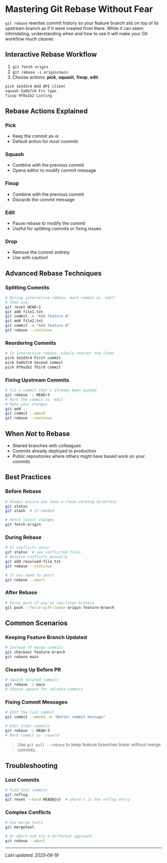 # Mastering Git Rebase Without Fear

`git rebase` rewrites commit history so your feature branch sits on top of its upstream branch as if it were created from there. While it can seem intimidating, understanding when and how to use it will make your Git workflow much cleaner.

## Interactive Rebase Workflow

1. `git fetch origin`
2. `git rebase -i origin/main`
3. Choose actions: **pick**, **squash**, **fixup**, **edit**.

```bash
pick 1e2d3c4 Add API client
squash 5a6b7c8 Fix typo
fixup 9f0a1b2 Linting
```

## Rebase Actions Explained

### Pick
- Keep the commit as-is
- Default action for most commits

### Squash
- Combine with the previous commit
- Opens editor to modify commit message

### Fixup
- Combine with the previous commit
- Discards the commit message

### Edit
- Pause rebase to modify the commit
- Useful for splitting commits or fixing issues

### Drop
- Remove the commit entirely
- Use with caution!

## Advanced Rebase Techniques

### Splitting Commits
```bash
# During interactive rebase, mark commit as 'edit'
# Then use:
git reset HEAD~1
git add file1.txt
git commit -m "Add feature A"
git add file2.txt
git commit -m "Add feature B"
git rebase --continue
```

### Reordering Commits
```bash
# In interactive rebase, simply reorder the lines
pick 1e2d3c4 First commit
pick 5a6b7c8 Second commit
pick 9f0a1b2 Third commit
```

### Fixing Upstream Commits
```bash
# Fix a commit that's already been pushed
git rebase -i HEAD~3
# Mark the commit as 'edit'
# Make your changes
git add .
git commit --amend
git rebase --continue
```

## When *Not* to Rebase

- Shared branches with colleagues
- Commits already deployed to production
- Public repositories where others might have based work on your commits

## Best Practices

### Before Rebase
```bash
# Always ensure you have a clean working directory
git status
git stash  # if needed

# Fetch latest changes
git fetch origin
```

### During Rebase
```bash
# If conflicts occur
git status  # see conflicted files
# Resolve conflicts manually
git add resolved-file.txt
git rebase --continue

# If you need to abort
git rebase --abort
```

### After Rebase
```bash
# Force push if you've rewritten history
git push --force-with-lease origin feature-branch
```

## Common Scenarios

### Keeping Feature Branch Updated
```bash
# Instead of merge commits
git checkout feature-branch
git rebase main
```

### Cleaning Up Before PR
```bash
# Squash related commits
git rebase -i main
# Choose squash for related commits
```

### Fixing Commit Messages
```bash
# Edit the last commit
git commit --amend -m "Better commit message"

# Edit older commits
git rebase -i HEAD~3
# Mark commit as 'reword'
```

> Use `git pull --rebase` to keep feature branches linear without merge commits.

## Troubleshooting

### Lost Commits
```bash
# Find lost commits
git reflog
git reset --hard HEAD@{n}  # where n is the reflog entry
```

### Complex Conflicts
```bash
# Use merge tools
git mergetool

# Or abort and try a different approach
git rebase --abort
```

---

_Last updated: 2025‑06‑19_
